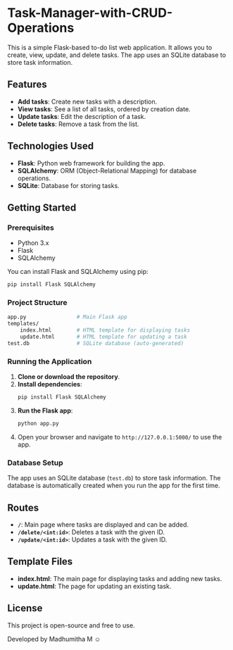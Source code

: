 # Task-Manager-with-CRUD-Operations

This is a simple Flask-based to-do list web application. It allows you to create, view, update, and delete tasks. The app uses an SQLite database to store task information.

## Features

- **Add tasks**: Create new tasks with a description.
- **View tasks**: See a list of all tasks, ordered by creation date.
- **Update tasks**: Edit the description of a task.
- **Delete tasks**: Remove a task from the list.

## Technologies Used

- **Flask**: Python web framework for building the app.
- **SQLAlchemy**: ORM (Object-Relational Mapping) for database operations.
- **SQLite**: Database for storing tasks.

## Getting Started

### Prerequisites

- Python 3.x
- Flask
- SQLAlchemy

You can install Flask and SQLAlchemy using pip:

```bash
pip install Flask SQLAlchemy
```

### Project Structure

```bash
app.py                # Main Flask app
templates/
    index.html        # HTML template for displaying tasks
    update.html       # HTML template for updating a task
test.db               # SQLite database (auto-generated)
```

### Running the Application

1. **Clone or download the repository**.
2. **Install dependencies**:
   ```bash
   pip install Flask SQLAlchemy
   ```
3. **Run the Flask app**:
   ```bash
   python app.py
   ```
4. Open your browser and navigate to `http://127.0.0.1:5000/` to use the app.

### Database Setup

The app uses an SQLite database (`test.db`) to store task information. The database is automatically created when you run the app for the first time.

## Routes

- **`/`**: Main page where tasks are displayed and can be added.
- **`/delete/<int:id>`**: Deletes a task with the given ID.
- **`/update/<int:id>`**: Updates a task with the given ID.

## Template Files

- **index.html**: The main page for displaying tasks and adding new tasks.
- **update.html**: The page for updating an existing task.

## License

This project is open-source and free to use.

Developed by Madhumitha M ☺️
